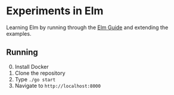 # Experiments in Elm

Learning Elm by running through the [Elm Guide](http://guide.elm-lang.org/index.html) and extending the examples.

## Running

0. Install Docker
1. Clone the repository
2. Type `./go start`
3. Navigate to `http://localhost:8000`


